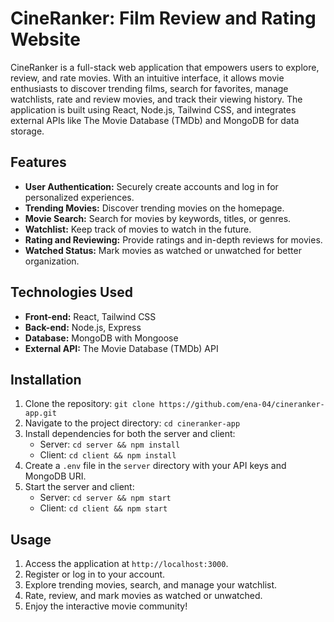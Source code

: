 # CineRanker: Film Review and Rating Website

CineRanker is a full-stack web application that empowers users to explore, review, and rate movies. With an intuitive interface, it allows movie enthusiasts to discover trending films, search for favorites, manage watchlists, rate and review movies, and track their viewing history. The application is built using React, Node.js, Tailwind CSS, and integrates external APIs like The Movie Database (TMDb) and MongoDB for data storage.

## Features

- **User Authentication:** Securely create accounts and log in for personalized experiences.
- **Trending Movies:** Discover trending movies on the homepage.
- **Movie Search:** Search for movies by keywords, titles, or genres.
- **Watchlist:** Keep track of movies to watch in the future.
- **Rating and Reviewing:** Provide ratings and in-depth reviews for movies.
- **Watched Status:** Mark movies as watched or unwatched for better organization.

## Technologies Used

- **Front-end:** React, Tailwind CSS
- **Back-end:** Node.js, Express
- **Database:** MongoDB with Mongoose
- **External API:** The Movie Database (TMDb) API

## Installation

1. Clone the repository: `git clone https://github.com/ena-04/cineranker-app.git`
2. Navigate to the project directory: `cd cineranker-app`
3. Install dependencies for both the server and client:
   - Server: `cd server && npm install`
   - Client: `cd client && npm install`
4. Create a `.env` file in the `server` directory with your API keys and MongoDB URI.
5. Start the server and client:
   - Server: `cd server && npm start`
   - Client: `cd client && npm start`

## Usage

1. Access the application at `http://localhost:3000`.
2. Register or log in to your account.
3. Explore trending movies, search, and manage your watchlist.
4. Rate, review, and mark movies as watched or unwatched.
5. Enjoy the interactive movie community!

